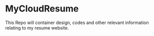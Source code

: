 # MyCloudResume
This Repo will container design, codes and other relevant information relating to my resume website. 
